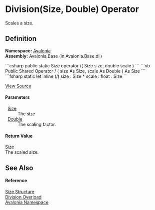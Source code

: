 # Division(Size, Double) Operator


Scales a size.



## Definition
**Namespace:** <a href="N_Avalonia">Avalonia</a>  
**Assembly:** Avalonia.Base (in Avalonia.Base.dll)

<Tabs groupId="api-code-preview">
<TabItem value="csharp" label="C#">
```csharp
public static Size operator /(
	Size size,
	double scale
)
```
</TabItem>
<TabItem value="vb" label="VB">
```vb
Public Shared Operator / ( 
	size As Size,
	scale As Double
) As Size
```
</TabItem>
<TabItem value="fsharp" label="F#">
```fsharp
static let inline (/)
        size : Size * 
        scale : float  : Size
```
</TabItem>
</Tabs>



<a href="https://github.com/AvaloniaUI/Avalonia/tree/master/src/Avalonia.Base/Size.cs#L144" title="View the source code">View Source</a>



#### Parameters
<dl><dt>  <a href="T_Avalonia_Size">Size</a></dt><dd>The size</dd><dt>  <a href="https://learn.microsoft.com/dotnet/api/system.double" target="_blank" rel="noopener noreferrer">Double</a></dt><dd>The scaling factor.</dd></dl>

#### Return Value
<a href="T_Avalonia_Size">Size</a>  
The scaled size.

## See Also


#### Reference
<a href="T_Avalonia_Size">Size Structure</a>  
<a href="Overload_Avalonia_Size_op_Division">Division Overload</a>  
<a href="N_Avalonia">Avalonia Namespace</a>  

